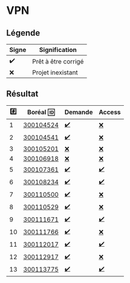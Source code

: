 # VPN

## Légende

| Signe              | Signification                 |
|--------------------|-------------------------------|
| :heavy_check_mark: | Prêt à être corrigé           |
| :x:                | Projet inexistant             |

## Résultat

|:hash:| Boréal :id:                | Demande          | Access         |
|------|----------------------------|--------------------|------------------|
| 1 | [300104524](../300104524/300104524.json) | [:heavy_check_mark:](Execution.md#etudiant-300104524) | [:x:](Notation.md#etudiant-300104524) |
| 2 | [300104541](../300105201/300105201.json) | [:heavy_check_mark:](Execution.md#etudiant-300105201) | [:x:](Notation.md#etudiant-300105201) |
| 3 | [300105201](../300105201/300105201.json) | [:x:](Execution.md#etudiant-300105201) | [:x:](Notation.md#etudiant-300105201) |
| 4 | [300106918](../300106918/300106918.json) | [:x:](Execution.md#etudiant-300106918) | [:x:](Notation.md#etudiant-300106918) |
| 5 | [300107361](../300107361/300107361.json) | [:heavy_check_mark:](Execution.md#etudiant-300107361) | [:heavy_check_mark:](Notation.md#etudiant-300107361) |
| 6 | [300108234](../300108234/300108234.json) | [:heavy_check_mark:](Execution.md#etudiant-300108234) | [:heavy_check_mark:](Notation.md#etudiant-300108234) |
| 7 | [300110500](../300110500/300110500.json) | [:heavy_check_mark:](Execution.md#etudiant-300110500) | [:x:](Notation.md#etudiant-300110500) |
| 8 | [300110529](../300110529/300110529.json) | [:heavy_check_mark:](Execution.md#etudiant-300110529) | [:x:](Notation.md#etudiant-300110529) |
| 9 | [300111671](../300111671/300111671.json) | [:heavy_check_mark:](Execution.md#etudiant-300111671) | [:heavy_check_mark:](Notation.md#etudiant-300111671) |
| 10| [300111766](../300111766/300111766.json) | [:heavy_check_mark:](Execution.md#etudiant-300111766) | [:x:](Notation.md#etudiant-300111766) |
| 11 | [300112017](../300112017/300112017.json) | [:heavy_check_mark:](Execution.md#etudiant-300112017) | [:heavy_check_mark:](Notation.md#etudiant-300112017) |
| 12 | [300112917](../300112917/300112917.json) | [:heavy_check_mark:](Execution.md#etudiant-300112917) | [:x:](Notation.md#etudiant-300112917) |
| 13 | [300113775](../300113775/300113775.json) | [:heavy_check_mark:](Execution.md#etudiant-300113775) | [:heavy_check_mark:](Notation.md#etudiant-300113775) |
